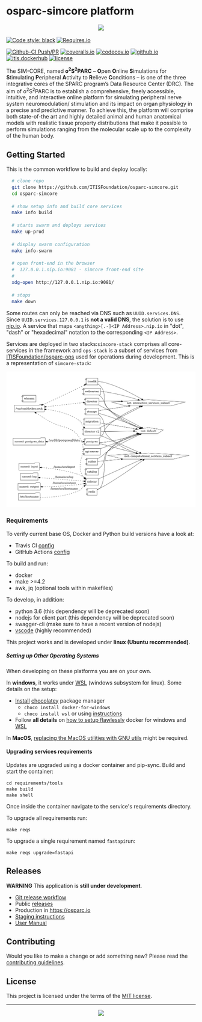 # osparc-simcore platform

<p align="center">
<img src="https://user-images.githubusercontent.com/32800795/61083844-ff48fb00-a42c-11e9-8e63-fa2d709c8baf.png" width="500">
</p>


<!-- NOTE: when branched replace `master` in urls -->
[![Code style: black]](https://github.com/psf/black)
[![Requires.io]](https://requires.io/github/ITISFoundation/osparc-simcore/requirements/?branch=master "State of third party python dependencies")
<!-- [![travis-ci]](https://travis-ci.org/ITISFoundation/osparc-simcore "State of CI: build, test and pushing images")  Commented until #2029 is resolved-->
[![Github-CI Push/PR]](https://github.com/ITISFoundation/osparc-simcore/actions?query=workflow%3A%22Github-CI+Push%2FPR%22+branch%3Amaster)
[![coveralls.io]](https://coveralls.io/github/ITISFoundation/osparc-simcore?branch=master)
[![codecov.io]](https://codecov.io/gh/ITISFoundation/osparc-simcore)
[![github.io]](https://itisfoundation.github.io/)
[![itis.dockerhub]](https://hub.docker.com/u/itisfoundation)
[![license]](./LICENSE)


<!-- ADD HERE ALL BADGE URLS. Use https://shields.io/ -->
[Code style: black]:https://img.shields.io/badge/code%20style-black-000000.svg
[Requires.io]:https://img.shields.io/requires/github/ITISFoundation/osparc-simcore.svg
[travis-ci]:https://travis-ci.org/ITISFoundation/osparc-simcore.svg?branch=master
[github.io]:https://img.shields.io/website-up-down-green-red/https/itisfoundation.github.io.svg?label=documentation
[itis.dockerhub]:https://img.shields.io/website/https/hub.docker.com/u/itisfoundation.svg?down_color=red&label=dockerhub%20repos&up_color=green
[coveralls.io]:https://coveralls.io/repos/github/ITISFoundation/osparc-simcore/badge.svg?branch=master
[codecov.io]:https://codecov.io/gh/ITISFoundation/osparc-simcore/branch/master/graph/badge.svg
[license]:https://img.shields.io/github/license/ITISFoundation/osparc-simcore
[Github-CI Push/PR]:https://github.com/ITISFoundation/osparc-simcore/workflows/Github-CI%20Push/PR/badge.svg
<!------------------------------------------------------>


The SIM-CORE, named **o<sup>2</sup>S<sup>2</sup>PARC** – **O**pen **O**nline **S**imulations for **S**timulating **P**eripheral **A**ctivity to **R**elieve **C**onditions – is one of the three integrative cores of the SPARC program’s Data Resource Center (DRC).
The aim of o<sup>2</sup>S<sup>2</sup>PARC is to establish a comprehensive, freely accessible, intuitive, and interactive online platform for simulating peripheral nerve system neuromodulation/ stimulation and its impact on organ physiology in a precise and predictive manner.
To achieve this, the platform will comprise both state-of-the art and highly detailed animal and human anatomical models with realistic tissue property distributions that make it possible to perform simulations ranging from the molecular scale up to the complexity of the human body.


## Getting Started


This is the common workflow to build and deploy locally:

```bash
  # clone repo
  git clone https://github.com/ITISFoundation/osparc-simcore.git
  cd osparc-simcore

  # show setup info and build core services
  make info build

  # starts swarm and deploys services
  make up-prod

  # display swarm configuration
  make info-swarm

  # open front-end in the browser
  #  127.0.0.1.nip.io:9081 - simcore front-end site
  #
  xdg-open http://127.0.0.1.nip.io:9081/

  # stops
  make down
```

Some routes can only be reached via DNS such as `UUID.services.DNS`. Since `UUID.services.127.0.0.1` is **not a valid DNS**, the solution is to use [nip.io](https://nip.io/). A service that maps ``<anything>[.-]<IP Address>.nip.io`` in "dot", "dash" or "hexadecimal" notation to the corresponding ``<IP Address>``.

Services are deployed in two stacks:``simcore-stack`` comprises all core-services in the framework and ``ops-stack`` is a subset of services from [ITISFoundation/osparc-ops](https://github.com/ITISFoundation/osparc-ops) used
for operations during development. This is a representation of ``simcore-stack``:

![](docs/img/.stack-simcore-version.yml.png)


### Requirements

To verify current base OS, Docker and Python build versions have a look at:
- Travis CI [config](.travis.yml)
- GitHub Actions [config](.github/workflows/ci-testing-deploy.yml)

To build and run:

- docker
- make >=4.2
- awk, jq (optional tools within makefiles)

To develop, in addition:

- python 3.6 (this dependency will be deprecated soon)
- nodejs for client part (this dependency will be deprecated soon)
- swagger-cli (make sure to have a recent version of nodejs)
- [vscode] (highly recommended)

This project works and is developed under **linux (Ubuntu recommended)**.

##### Setting up Other Operating Systems

When developing on these platforms you are on your own.

In **windows**, it works under [WSL] (windows subsystem for linux). Some details on the setup:

- [Install](https://chocolatey.org/docs/installation) [chocolatey] package manager
  - ``choco install docker-for-windows``
  - ``choco install wsl`` or using [instructions](https://docs.microsoft.com/en-us/windows/wsl/install-win10)
-  Follow **all details** on [how to setup flawlessly](https://nickjanetakis.com/blog/setting-up-docker-for-windows-and-wsl-to-work-flawlessly) docker for windows and [WSL]

In **MacOS**, [replacing the MacOS utilities with GNU utils](https://apple.stackexchange.com/a/69332) might be required.

#### Upgrading services requirements

Updates are upgraded using a docker container and pip-sync.
Build and start the container:

    cd requirements/tools
    make build
    make shell

Once inside the container navigate to the service's requirements directory.

To upgrade all requirements run:

    make reqs

To upgrade a single requirement named `fastapi`run:

    make reqs upgrade=fastapi


## Releases

**WARNING** This application is **still under development**.

- [Git release workflow](ops/README.md)
- Public [releases](https://github.com/ITISFoundation/osparc-simcore/releases)
- Production in https://osparc.io
- [Staging instructions](docs/staging-instructions.md)
- [User Manual](https://itisfoundation.github.io/osparc-manual/)

## Contributing

Would you like to make a change or add something new? Please read the [contributing guidelines](CONTRIBUTING.md).


## License

This project is licensed under the terms of the [MIT license](LICENSE).


---

<p align="center">
<img src="https://forthebadge.com/images/badges/built-with-love.svg" width="150">
</p>

<!-- ADD REFERENCES BELOW AND KEEP THEM IN ALPHABETICAL ORDER -->
[chocolatey]:https://chocolatey.org/
[vscode]:https://code.visualstudio.com/
[WSL]:https://docs.microsoft.com/en-us/windows/wsl/faq
